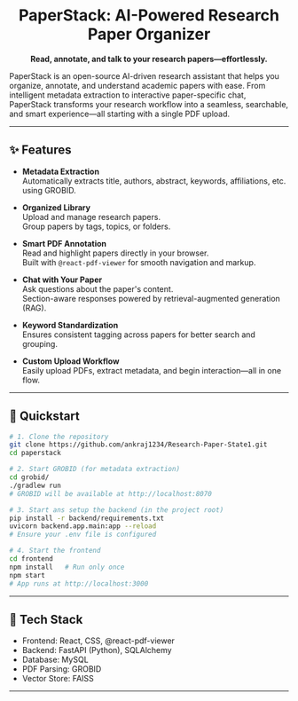 <h1 align="center"> PaperStack: AI-Powered Research Paper Organizer</h1>
<p align="center"><strong>Read, annotate, and talk to your research papers—effortlessly.</strong></p>

PaperStack is an open-source AI-driven research assistant that helps you organize, annotate, and understand academic papers with ease. From intelligent metadata extraction to interactive paper-specific chat, PaperStack transforms your research workflow into a seamless, searchable, and smart experience—all starting with a single PDF upload.

---

## ✨ Features

- **Metadata Extraction**  
  Automatically extracts title, authors, abstract, keywords, affiliations, etc. using GROBID.

- **Organized Library**  
  Upload and manage research papers.  
  Group papers by tags, topics, or folders.

- **Smart PDF Annotation**  
  Read and highlight papers directly in your browser.  
  Built with `@react-pdf-viewer` for smooth navigation and markup.

- **Chat with Your Paper**  
  Ask questions about the paper's content.  
  Section-aware responses powered by retrieval-augmented generation (RAG).

- **Keyword Standardization**  
  Ensures consistent tagging across papers for better search and grouping.

- **Custom Upload Workflow**  
  Easily upload PDFs, extract metadata, and begin interaction—all in one flow.

---

## 🚀 Quickstart

```bash
# 1. Clone the repository
git clone https://github.com/ankraj1234/Research-Paper-State1.git
cd paperstack

# 2. Start GROBID (for metadata extraction)
cd grobid/
./gradlew run
# GROBID will be available at http://localhost:8070

# 3. Start ans setup the backend (in the project root)
pip install -r backend/requirements.txt
uvicorn backend.app.main:app --reload
# Ensure your .env file is configured

# 4. Start the frontend
cd frontend
npm install   # Run only once
npm start
# App runs at http://localhost:3000
```

---

## 🧰 Tech Stack

- Frontend: React, CSS, @react-pdf-viewer
- Backend: FastAPI (Python), SQLAlchemy
- Database: MySQL
- PDF Parsing: GROBID
- Vector Store: FAISS

---
